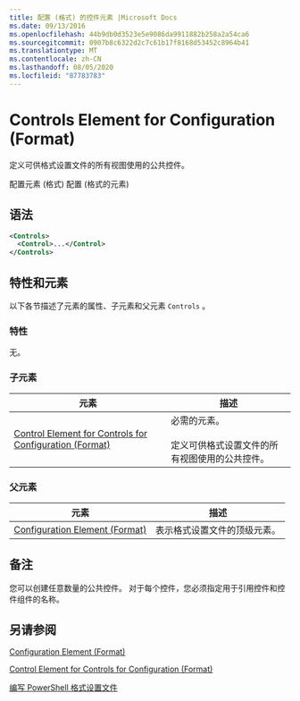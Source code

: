 ```yaml
---
title: 配置 (格式) 的控件元素 |Microsoft Docs
ms.date: 09/13/2016
ms.openlocfilehash: 44b9db0d3523e5e9086da9911882b258a2a54ca6
ms.sourcegitcommit: 0907b8c6322d2c7c61b17f8168d53452c8964b41
ms.translationtype: MT
ms.contentlocale: zh-CN
ms.lasthandoff: 08/05/2020
ms.locfileid: "87783783"
---
```

# <a name="controls-element-for-configuration-format"></a>Controls Element for Configuration (Format)

定义可供格式设置文件的所有视图使用的公共控件。

配置元素 (格式) 配置 (格式的元素) 

## <a name="syntax"></a>语法

```xml
<Controls>
  <Control>...</Control>
</Controls>
```

## <a name="attributes-and-elements"></a>特性和元素

以下各节描述了元素的属性、子元素和父元素 `Controls` 。

### <a name="attributes"></a>特性

无。

### <a name="child-elements"></a>子元素

|元素|描述|
|-------------|-----------------|
|[Control Element for Controls for Configuration (Format)](./control-element-for-controls-for-configuration-format.md)|必需的元素。<br /><br /> 定义可供格式设置文件的所有视图使用的公共控件。|

### <a name="parent-elements"></a>父元素

|元素|描述|
|-------------|-----------------|
|[Configuration Element (Format)](./configuration-element-format.md)|表示格式设置文件的顶级元素。|

## <a name="remarks"></a>备注

您可以创建任意数量的公共控件。 对于每个控件，您必须指定用于引用控件和控件组件的名称。

## <a name="see-also"></a>另请参阅

[Configuration Element (Format)](./configuration-element-format.md)

[Control Element for Controls for Configuration (Format)](./control-element-for-controls-for-configuration-format.md)

[编写 PowerShell 格式设置文件](./writing-a-powershell-formatting-file.md)
